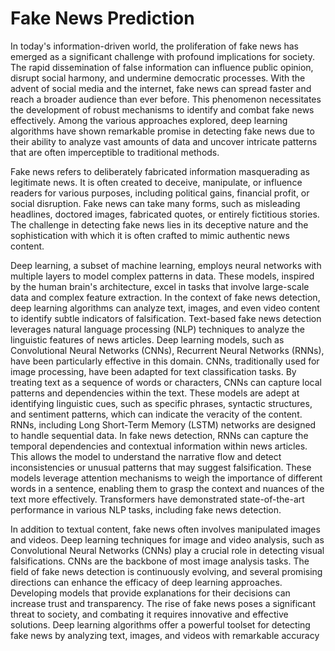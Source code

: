 # Fake News Prediction

In today's information-driven world, the proliferation of fake news has emerged as a significant challenge with profound implications for society. The rapid dissemination of false information can influence public opinion, disrupt social harmony, and undermine democratic processes. With the advent of social media and the internet, fake news can spread faster and reach a broader audience than ever before. This phenomenon necessitates the development of robust mechanisms to identify and combat fake news effectively. Among the various approaches explored, deep learning algorithms have shown remarkable promise in detecting fake news due to their ability to analyze vast amounts of data and uncover intricate patterns that are often imperceptible to traditional methods.

Fake news refers to deliberately fabricated information masquerading as legitimate news. It is often created to deceive, manipulate, or influence readers for various purposes, including political gains, financial profit, or social disruption. Fake news can take many forms, such as misleading headlines, doctored images, fabricated quotes, or entirely fictitious stories. The challenge in detecting fake news lies in its deceptive nature and the sophistication with which it is often crafted to mimic authentic news content.

Deep learning, a subset of machine learning, employs neural networks with multiple layers to model complex patterns in data. These models, inspired by the human brain's architecture, excel in tasks that involve large-scale data and complex feature extraction. In the context of fake news detection, deep learning algorithms can analyze text, images, and even video content to identify subtle indicators of falsification. Text-based fake news detection leverages natural language processing (NLP) techniques to analyze the linguistic features of news articles. Deep learning models, such as Convolutional Neural Networks (CNNs), Recurrent Neural Networks (RNNs), have been particularly effective in this domain. CNNs, traditionally used for image processing, have been adapted for text classification tasks. By treating text as a sequence of words or characters, CNNs can capture local patterns and dependencies within the text. These models are adept at identifying linguistic cues, such as specific phrases, syntactic structures, and sentiment patterns, which can indicate the veracity of the content. RNNs, including Long Short-Term Memory (LSTM) networks are designed to handle sequential data. In fake news detection, RNNs can capture the temporal dependencies and contextual information within news articles. This allows the model to understand the narrative flow and detect inconsistencies or unusual patterns that may suggest falsification. These models leverage attention mechanisms to weigh the importance of different words in a sentence, enabling them to grasp the context and nuances of the text more effectively. Transformers have demonstrated state-of-the-art performance in various NLP tasks, including fake news detection.

In addition to textual content, fake news often involves manipulated images and videos. Deep learning techniques for image and video analysis, such as Convolutional Neural Networks (CNNs) play a crucial role in detecting visual falsifications. CNNs are the backbone of most image analysis tasks. The field of fake news detection is continuously evolving, and several promising directions can enhance the efficacy of deep learning approaches. Developing models that provide explanations for their decisions can increase trust and transparency.
The rise of fake news poses a significant threat to society, and combating it requires innovative and effective solutions. Deep learning algorithms offer a powerful toolset for detecting fake news by analyzing text, images, and videos with remarkable accuracy
